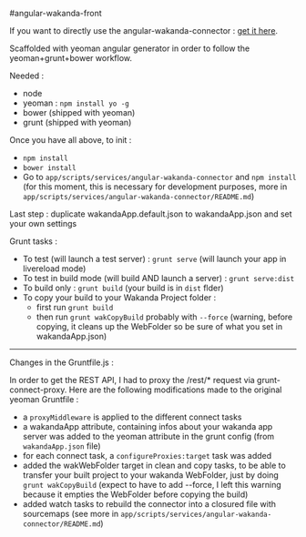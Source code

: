 #angular-wakanda-front

If you want to directly use the angular-wakanda-connector : [get it here](master/app/scripts/services/angular-wakanda-connector).

Scaffolded with yeoman angular generator in order to follow the yeoman+grunt+bower workflow.

Needed :

* node
* yeoman : `npm install yo -g`
* bower (shipped with yeoman)
* grunt (shipped with yeoman)

Once you have all above, to init :

* `npm install`
* `bower install`
* Go to `app/scripts/services/angular-wakanda-connector` and `npm install` (for this moment, this is necessary for development purposes, more in `app/scripts/services/angular-wakanda-connector/README.md`)

Last step : duplicate wakandaApp.default.json to wakandaApp.json and set your own settings

Grunt tasks :

* To test (will launch a test server) : `grunt serve` (will launch your app in livereload mode)
* To test in build mode (will build AND launch a server) : `grunt serve:dist`
* To build only : `grunt build` (your build is in `dist` flder)
* To copy your build to your Wakanda Project folder :
    * first run `grunt build`
    * then run `grunt wakCopyBuild` probably with `--force` (warning, before copying, it cleans up the WebFolder so be sure of what you set in wakandaApp.json)

---

Changes in the Gruntfile.js :

In order to get the REST API, I had to proxy the /rest/* request via grunt-connect-proxy.
Here are the following modifications made to the original yeoman Gruntfile :

* a `proxyMiddleware` is applied to the different connect tasks
* a wakandaApp attribute, containing infos about your wakanda app server was added to the yeoman attribute in the grunt config (from `wakandaApp.json` file)
* for each connect task, a `configureProxies:target` task was added
* added the wakWebFolder target in clean and copy tasks, to be able to transfer your built project to your wakanda WebFolder, just by doing `grunt wakCopyBuild` (expect to have to add --force, I left this warning because it empties the WebFolder before copying the build)
* added watch tasks to rebuild the connector into a closured file with sourcemaps (see more in `app/scripts/services/angular-wakanda-connector/README.md`)